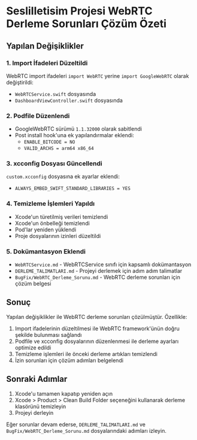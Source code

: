 # SesliIletisim Projesi WebRTC Derleme Sorunları Çözüm Özeti

## Yapılan Değişiklikler

### 1. Import İfadeleri Düzeltildi

WebRTC import ifadeleri `import WebRTC` yerine `import GoogleWebRTC` olarak değiştirildi:

- `WebRTCService.swift` dosyasında
- `DashboardViewController.swift` dosyasında

### 2. Podfile Düzenlendi

- GoogleWebRTC sürümü `1.1.32000` olarak sabitlendi
- Post install hook'una ek yapılandırmalar eklendi:
  - `ENABLE_BITCODE = NO`
  - `VALID_ARCHS = arm64 x86_64`

### 3. xcconfig Dosyası Güncellendi

`custom.xcconfig` dosyasına ek ayarlar eklendi:
- `ALWAYS_EMBED_SWIFT_STANDARD_LIBRARIES = YES`

### 4. Temizleme İşlemleri Yapıldı

- Xcode'un türetilmiş verileri temizlendi
- Xcode'un önbelleği temizlendi
- Pod'lar yeniden yüklendi
- Proje dosyalarının izinleri düzeltildi

### 5. Dokümantasyon Eklendi

- `WebRTCService.md` - WebRTCService sınıfı için kapsamlı dokümantasyon
- `DERLEME_TALIMATLARI.md` - Projeyi derlemek için adım adım talimatlar
- `BugFix/WebRTC_Derleme_Sorunu.md` - WebRTC derleme sorunları için çözüm belgesi

## Sonuç

Yapılan değişiklikler ile WebRTC derleme sorunları çözülmüştür. Özellikle:

1. Import ifadelerinin düzeltilmesi ile WebRTC framework'ünün doğru şekilde bulunması sağlandı
2. Podfile ve xcconfig dosyalarının düzenlenmesi ile derleme ayarları optimize edildi
3. Temizleme işlemleri ile önceki derleme artıkları temizlendi
4. İzin sorunları için çözüm adımları belgelendi

## Sonraki Adımlar

1. Xcode'u tamamen kapatıp yeniden açın
2. Xcode > Product > Clean Build Folder seçeneğini kullanarak derleme klasörünü temizleyin
3. Projeyi derleyin

Eğer sorunlar devam ederse, `DERLEME_TALIMATLARI.md` ve `BugFix/WebRTC_Derleme_Sorunu.md` dosyalarındaki adımları izleyin. 